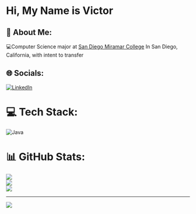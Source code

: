 <!-- Level 1: Simple bio and stats -->

# Hi, My Name is Victor

## 💫 About Me:
💻Computer Science major at [San Diego Miramar College](https://sdmiramar.edu) In San Diego, California, with intent to transfer <br/>


## 🌐 Socials:
[![LinkedIn](https://img.shields.io/badge/LinkedIn-%230077B5.svg?logo=linkedin&logoColor=white)](https://linkedin.com/in/https://www.linkedin.com/in/victor-cassian/) 

# 💻 Tech Stack:
![Java](https://img.shields.io/badge/java-%23ED8B00.svg?style=for-the-badge&logo=openjdk&logoColor=white)
# 📊 GitHub Stats:
![](https://github-readme-stats.vercel.app/api?username=VictorDoesCoding&theme=dark&hide_border=false&include_all_commits=false&count_private=false)<br/>
![](https://github-readme-streak-stats.herokuapp.com/?user=VictorDoesCoding&theme=dark&hide_border=false)<br/>
![](https://github-readme-stats.vercel.app/api/top-langs/?username=VictorDoesCoding&theme=dark&hide_border=false&include_all_commits=false&count_private=false&layout=compact)

---
[![](https://visitcount.itsvg.in/api?id=VictorDoesCoding&icon=0&color=3)](https://visitcount.itsvg.in)

<!-- Proudly created with GPRM ( https://gprm.itsvg.in ) -->


<!--
- 🔭 I’m currently working on ...
- 🌱 I’m currently learning ...
- 👯 I’m looking to collaborate on ...
- 🤔 I’m looking for help with ...
- 💬 Ask me about ...
- 📫 How to reach me: ...
- 😄 Pronouns: ...
- ⚡ Fun fact: ...
-->
